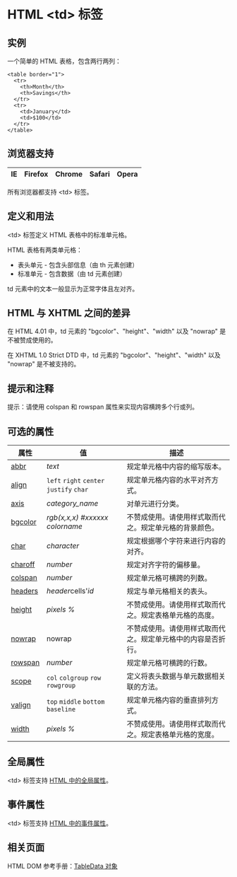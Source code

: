 # HTML &lt;td&gt; 标签

## 实例

一个简单的 HTML 表格，包含两行两列：

```
<table border="1">
  <tr>
    <th>Month</th>
    <th>Savings</th>
  </tr>
  <tr>
    <td>January</td>
    <td>$100</td>
  </tr>
</table>

```



## 浏览器支持

| IE | Firefox | Chrome | Safari | Opera |
| --- | --- | --- | --- | --- |

所有浏览器都支持 &lt;td&gt; 标签。

## 定义和用法

&lt;td&gt; 标签定义 HTML 表格中的标准单元格。

HTML 表格有两类单元格：

*   表头单元 - 包含头部信息（由 th 元素创建）
*   标准单元 - 包含数据（由 td 元素创建）

td 元素中的文本一般显示为正常字体且左对齐。

## HTML 与 XHTML 之间的差异

在 HTML 4.01 中，td 元素的 "bgcolor"、"height"、"width" 以及 "nowrap" 是不被赞成使用的。

在 XHTML 1.0 Strict DTD 中，td 元素的 "bgcolor"、"height"、"width" 以及 "nowrap" 是不被支持的。

## 提示和注释

提示：请使用 colspan 和 rowspan 属性来实现内容横跨多个行或列。

## 可选的属性

| 属性 | 值 | 描述 |
| --- | --- | --- |
| [abbr](/tags/att_td_abbr.asp "HTML &lt;td&gt; 标签的 abbr 属性") | _text_ | 规定单元格中内容的缩写版本。 |
| [align](/tags/att_td_align.asp "HTML &lt;td&gt; 标签的 align 属性") |    `left`   `right`   `center`   `justify`   `char` | 规定单元格内容的水平对齐方式。 |
| [axis](/tags/att_td_axis.asp "HTML &lt;td&gt; 标签的 axis 属性") | *category_name* | 对单元进行分类。 |
| [bgcolor](/tags/att_td_bgcolor.asp "HTML &lt;td&gt; 标签的 bgcolor 属性") |   _rgb(x,x,x)_   _#xxxxxx_   _colorname_ |不赞成使用。请使用样式取而代之。规定单元格的背景颜色。 |
| [char](/tags/att_td_char.asp "HTML &lt;td&gt; 标签的 char 属性") | _character_ | 规定根据哪个字符来进行内容的对齐。 |
| [charoff](/tags/att_td_charoff.asp "HTML &lt;td&gt; 标签的 charoff 属性") | _number_ | 规定对齐字符的偏移量。 |
| [colspan](/tags/att_td_colspan.asp "HTML &lt;td&gt; 标签的 colspan 属性") | _number_ | 规定单元格可横跨的列数。 |
| [headers](/tags/att_td_headers.asp "HTML &lt;td&gt; 标签的 headers 属性") | *header*cells'*id* | 规定与单元格相关的表头。 |
| [height](/tags/att_td_height.asp "HTML &lt;td&gt; 标签的 height 属性") |   _pixels_   _%_ | 不赞成使用。请使用样式取而代之。规定表格单元格的高度。 |
| [nowrap](/tags/att_td_nowrap.asp "HTML &lt;td&gt; 标签的 nowrap 属性") | nowrap | 不赞成使用。请使用样式取而代之。规定单元格中的内容是否折行。 |
| [rowspan](/tags/att_td_rowspan.asp "HTML &lt;td&gt; 标签的 rowspan 属性") | _number_ | 规定单元格可横跨的行数。 |
| [scope](/tags/att_td_scope.asp "HTML &lt;td&gt; 标签的 scope 属性") |   `col`   `colgroup`   `row`   `rowgroup` | 定义将表头数据与单元数据相关联的方法。 |
| [valign](/tags/att_td_valign.asp "HTML &lt;td&gt; 标签的 valign 属性") |   `top`   `middle`   `bottom`   `baseline` | 规定单元格内容的垂直排列方式。 |
| [width](/tags/att_td_width.asp "HTML &lt;td&gt; 标签的 width 属性") |   _pixels_   _%_ | 不赞成使用。请使用样式取而代之。规定表格单元格的宽度。 |

## 全局属性

&lt;td&gt; 标签支持 [HTML 中的全局属性](/tags/html_ref_standardattributes.asp)。

## 事件属性

&lt;td&gt; 标签支持 [HTML 中的事件属性](/tags/html_ref_eventattributes.asp)。

## 相关页面

HTML DOM 参考手册：[TableData 对象](/jsref/dom_obj_tabledata.asp "HTML DOM TableData 对象")
